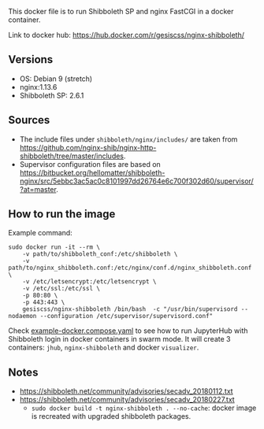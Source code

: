 This docker file is to run Shibboleth SP and nginx FastCGI in a docker container.

Link to docker hub: https://hub.docker.com/r/gesiscss/nginx-shibboleth/

## Versions

- OS: Debian 9 (stretch)
- nginx:1.13.6
- Shibboleth SP: 2.6.1

## Sources

- The include files under `shibboleth/nginx/includes/` are taken from https://github.com/nginx-shib/nginx-http-shibboleth/tree/master/includes.
- Supervisor configuration files are based on https://bitbucket.org/hellomatter/shibboleth-nginx/src/5ebbc3ac5ac0c8101997dd26764e6c700f302d60/supervisor/?at=master.

## How to run the image

Example command:
```
sudo docker run -it --rm \
    -v path/to/shibboleth_conf:/etc/shibboleth \
    -v path/to/nginx_shibboleth.conf:/etc/nginx/conf.d/nginx_shibboleth.conf \
    -v /etc/letsencrypt:/etc/letsencrypt \
    -v /etc/ssl:/etc/ssl \
    -p 80:80 \
    -p 443:443 \
    gesiscss/nginx-shibboleth /bin/bash  -c "/usr/bin/supervisord --nodaemon --configuration /etc/supervisor/supervisord.conf"
```

Check [example-docker.compose.yaml](https://github.com/gesiscss/jhub_shibboleth_auth/blob/master/docker/shibboleth/example-docker-compose.yaml) to see how to run JupyterHub with Shibboleth login in docker containers in swarm mode. It will create 3 containers: `jhub`, `nginx-shibboleth` and docker `visualizer`.

## Notes

- https://shibboleth.net/community/advisories/secadv_20180112.txt
- https://shibboleth.net/community/advisories/secadv_20180227.txt
  - `sudo docker build -t nginx-shibboleth . --no-cache`: docker image is recreated with upgraded shibboleth packages.
